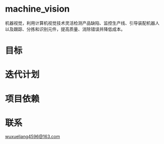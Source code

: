 # machine_vision
机器视觉，利用计算机视觉技术灵活检测产品缺陷、监控生产线、引导装配机器人以及跟踪、分拣和识别元件，提高质量、消除错误并降低成本。

# 目标

# 迭代计划

# 项目依赖

# 联系
wuxueliang4596@163.com
